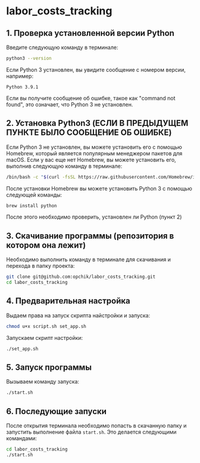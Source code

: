 # labor_costs_tracking

## 1. Проверка установленной версии Python

Введите следующую команду в терминале:
```bash
python3 --version
```

Если Python 3 установлен, вы увидите сообщение с номером версии, например:
```
Python 3.9.1
```

Если вы получите сообщение об ошибке, такое как "command not found", это означает, что Python 3 не установлен.

## 2. Установка Python3 (ЕСЛИ В ПРЕДЫДУЩЕМ ПУНКТЕ БЫЛО СООБЩЕНИЕ ОБ ОШИБКЕ)

Если Python 3 не установлен, вы можете установить его с помощью Homebrew, который является популярным менеджером пакетов для macOS. Если у вас еще нет Homebrew, вы можете установить его, выполнив следующую команду в терминале:
```bash
/bin/bash -c "$(curl -fsSL https://raw.githubusercontent.com/Homebrew/install/HEAD/install.sh)"
```
После установки Homebrew вы можете установить Python 3 с помощью следующей команды:
```bash
brew install python
```

После этого необходимо проверить, установлен ли Python (пункт 2)


## 3. Скачивание программы (репозитория в котором она лежит)

Необходимо выполнить команду в терминале для скачивания и перехода в папку проекта:
```bash
git clone git@github.com:opchik/labor_costs_tracking.git
cd labor_costs_tracking
```

## 4. Предварительная настройка

Выдаем права на запуск скрипта найстройки и запуска:

```bash
chmod u+x script.sh set_app.sh
```

Запускаем скрипт настройки:

```bash
./set_app.sh
```


## 5. Запуск программы

Вызываем команду запуска:

```bash
./start.sh
```

## 6. Последующие запуски

После открытия терминала необходимо попасть в скачанную папку
и запустить выполнение файла ```start.sh```. Это делается следующими командами:

```bash
cd labor_costs_tracking
./start.sh
```
